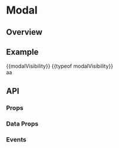 # Modal

## Overview

## Example

<script> 
import { onMounted, ref, nextTick, reactive, watch } from 'vue'
export default{
    setup(){
        const modalVisibility = ref(false)
        function handleClose (){
            modalVisibility.value=false;
        } 
        function handleShow(){
            modalVisibility.value=true; 
        }
        return {
            modalVisibility,
            handleClose,
            handleShow
        }
    }
}
</script>
<div @click="handleShow">{{modalVisibility}} {{typeof modalVisibility}}</div>
<MPModal :visible='modalVisibility'  @close="handleClose" draggable resizeable>aa</MPModal>

## API

### Props

### Data Props

### Events
